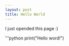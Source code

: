 ```yaml
---
layout: post
title: Hello World
---
```


I just opended this page :)

'''python
print("Hello word!")
